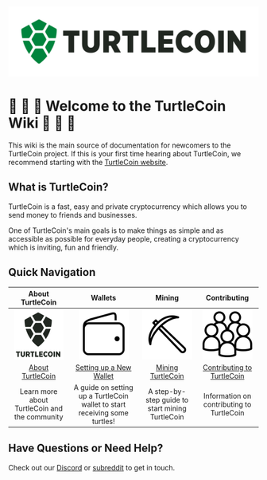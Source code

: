 ![TurtleCoin Logo](images/turtlecoin_logo.png)

# :turtle: :turtle: :turtle: Welcome to the TurtleCoin Wiki :turtle: :turtle: :turtle:

This wiki is the main source of documentation for newcomers to the TurtleCoin project. If this is your first time hearing about TurtleCoin, we recommend starting with the [TurtleCoin website](https://turtlecoin.lol/).

## What is TurtleCoin?

TurtleCoin is a fast, easy and private cryptocurrency which allows you to send money to friends and businesses.

One of TurtleCoin's main goals is to make things as simple and as accessible as possible for everyday people, creating a cryptocurrency which is inviting, fun and friendly.

## Quick Navigation

| **About TurtleCoin** | **Wallets** | **Mining** | **Contributing** |
|:----------------------:|:-------------:|:------------:|:------------------:|
| ![Logo](images/table_logo.png) | ![Wallets](images/table_wallet.png) | ![Mining](images/table_mine.png) | ![Dev](images/table_dev.png) |
| [About TurtleCoin](About-TurtleCoin) | [Setting up a New Wallet](Getting-Started#new-wallet) | [Mining TurtleCoin](Getting-Started#mining) | [Contributing to TurtleCoin](Contributing) |
| Learn more about TurtleCoin and the community | A guide on setting up a TurtleCoin wallet to start receiving some turtles! | A step-by-step guide to start mining TurtleCoin | Information on contributing to TurtleCoin |

## Have Questions or Need Help?

Check out our [Discord](http://chat.turtlecoin.lol) or [subreddit](https://www.reddit.com/r/TRTL/) to get in touch.


